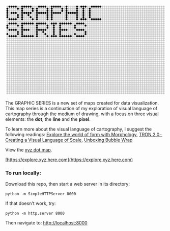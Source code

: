 ![GRAPHIC SERIES](https://raw.githubusercontent.com/sensescape/xyz-dots/master/images/dots-title2.jpg)

The GRAPHIC SERIES is a new set of maps created for data visualization. This map series is a continuation of my exploration of visual language of cartography through the medium of drawing, with a focus on three visual elements: the **dot**, the **line** and the **pixel**.

To learn more about the visual language of cartography, I suggest the following readings:
[Explore the world of form with Morphology](https://www.mapzen.com/blog/morphology/), [TRON 2.0 - Creating a Visual Language of Scale](https://geraldinesarmiento.com/#/tron-creating-a-visual-language-of-scale/), [Unboxing Bubble Wrap](https://www.mapzen.com/blog/bubble-wrap-carto/)

View the [xyz dot map](https://sensescape.github.io/xyz-dots/#12/37.7823/-122.4274).

[https://explore.xyz.here.com](https://explore.xyz.here.com)

### To run locally:

Download this repo, then start a web server in its directory:

    python -m SimpleHTTPServer 8000
    
If that doesn't work, try:

    python -m http.server 8000
    
Then navigate to: [http://localhost:8000](http://localhost:8000)
